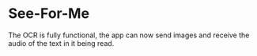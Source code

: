 # See-For-Me
The OCR is fully functional, the app can now send images and receive the audio of the text in it being read. 